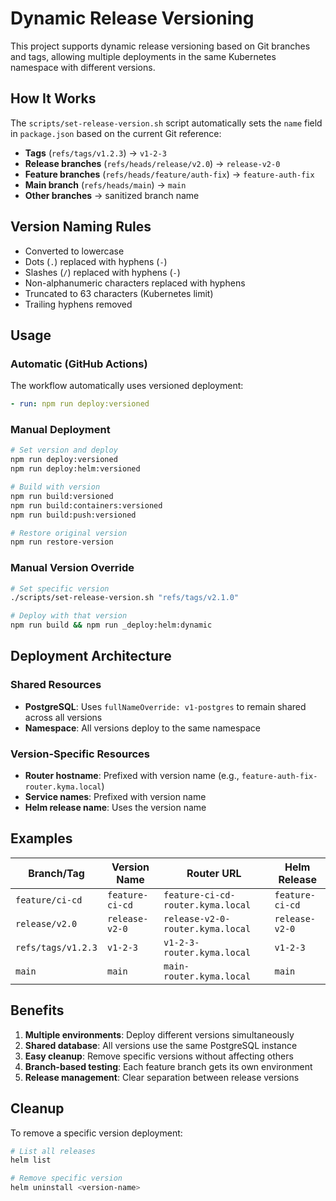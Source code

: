 # Dynamic Release Versioning

This project supports dynamic release versioning based on Git branches and tags, allowing multiple deployments in the same Kubernetes namespace with different versions.

## How It Works

The `scripts/set-release-version.sh` script automatically sets the `name` field in `package.json` based on the current Git reference:

- **Tags** (`refs/tags/v1.2.3`) → `v1-2-3`
- **Release branches** (`refs/heads/release/v2.0`) → `release-v2-0`  
- **Feature branches** (`refs/heads/feature/auth-fix`) → `feature-auth-fix`
- **Main branch** (`refs/heads/main`) → `main`
- **Other branches** → sanitized branch name

## Version Naming Rules

- Converted to lowercase
- Dots (`.`) replaced with hyphens (`-`)
- Slashes (`/`) replaced with hyphens (`-`)
- Non-alphanumeric characters replaced with hyphens
- Truncated to 63 characters (Kubernetes limit)
- Trailing hyphens removed

## Usage

### Automatic (GitHub Actions)
The workflow automatically uses versioned deployment:
```yaml
- run: npm run deploy:versioned
```

### Manual Deployment
```bash
# Set version and deploy
npm run deploy:versioned
npm run deploy:helm:versioned

# Build with version
npm run build:versioned
npm run build:containers:versioned
npm run build:push:versioned

# Restore original version
npm run restore-version
```

### Manual Version Override
```bash
# Set specific version
./scripts/set-release-version.sh "refs/tags/v2.1.0"

# Deploy with that version
npm run build && npm run _deploy:helm:dynamic
```

## Deployment Architecture

### Shared Resources
- **PostgreSQL**: Uses `fullNameOverride: v1-postgres` to remain shared across all versions
- **Namespace**: All versions deploy to the same namespace

### Version-Specific Resources
- **Router hostname**: Prefixed with version name (e.g., `feature-auth-fix-router.kyma.local`)
- **Service names**: Prefixed with version name
- **Helm release name**: Uses the version name

## Examples

| Branch/Tag | Version Name | Router URL | Helm Release |
|------------|--------------|------------|--------------|
| `feature/ci-cd` | `feature-ci-cd` | `feature-ci-cd-router.kyma.local` | `feature-ci-cd` |
| `release/v2.0` | `release-v2-0` | `release-v2-0-router.kyma.local` | `release-v2-0` |
| `refs/tags/v1.2.3` | `v1-2-3` | `v1-2-3-router.kyma.local` | `v1-2-3` |
| `main` | `main` | `main-router.kyma.local` | `main` |

## Benefits

1. **Multiple environments**: Deploy different versions simultaneously
2. **Shared database**: All versions use the same PostgreSQL instance
3. **Easy cleanup**: Remove specific versions without affecting others
4. **Branch-based testing**: Each feature branch gets its own environment
5. **Release management**: Clear separation between release versions

## Cleanup

To remove a specific version deployment:
```bash
# List all releases
helm list

# Remove specific version
helm uninstall <version-name>
```
